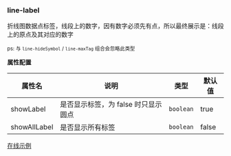 ### line-label

折线图数据点标签，线段上的数字，因有数字必须先有点，所以最终展示是：线段上的原点及其对应的数字

<small>ps: 与 `line-hideSymbol` / `line-maxTag` 组合会忽略此类型</small>

**属性配置**

| 属性名       | 说明                                | 类型      | 默认值 |
| ------------ | ----------------------------------- | --------- | ------ |
| showLabel    | 是否显示标签，为 false 时只显示圆点 | `boolean` | true   |
| showAllLabel | 是否显示所有标签                    | `boolean` | false  |

[在线示例](/rocket-chart-gallery/example/play#line-label)